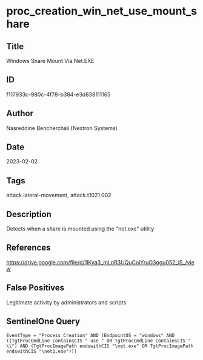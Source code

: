 # proc_creation_win_net_use_mount_share

## Title
Windows Share Mount Via Net.EXE

## ID
f117933c-980c-4f78-b384-e3d838111165

## Author
Nasreddine Bencherchali (Nextron Systems)

## Date
2023-02-02

## Tags
attack.lateral-movement, attack.t1021.002

## Description
Detects when a share is mounted using the "net.exe" utility

## References
https://drive.google.com/file/d/1lKya3_mLnR3UQuCoiYruO3qgu052_iS_/view

## False Positives
Legitimate activity by administrators and scripts

## SentinelOne Query
```
EventType = "Process Creation" AND (EndpointOS = "windows" AND ((TgtProcCmdLine containsCIS " use " OR TgtProcCmdLine containsCIS " \\") AND (TgtProcImagePath endswithCIS "\net.exe" OR TgtProcImagePath endswithCIS "\net1.exe")))

```